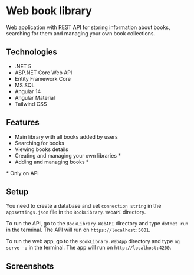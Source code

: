 # Web book library
Web application with REST API for storing information about books, searching for them and managing your own book collections.

## Technologies
* .NET 5
* ASP.NET Core Web API
* Entity Framework Core
* MS SQL
* Angular 14
* Angular Material
* Tailwind CSS

## Features
* Main library with all books added by users
* Searching for books
* Viewing books details
* Creating and managing your own libraries *
* Adding and managing books *

\* Only on API

## Setup
You need to create a database and set `connection string` in the `appsettings.json` file in the `BookLibrary.WebAPI` directory.

To run the API, go to the `BookLibrary.WebAPI` directory and type `dotnet run` in the terminal. The API will run on `https://localhost:5001`.

To run the web app, go to the `BookLibrary.WebApp` directory and type `ng serve -o` in the terminal. The app will run on `http://localhost:4200`.

## Screenshots


